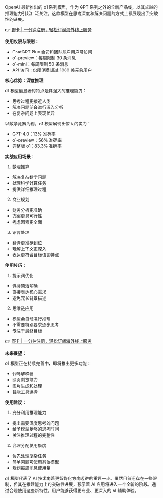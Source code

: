 OpenAI 最新推出的 o1 系列模型，作为 GPT 系列之外的全新产品线，以其卓越的推理能力引起广泛关注。这款模型在思考深度和解决问题的方式上都展现出了突破性的进展。

👉 [野卡 | 一分钟注册，轻松订阅海外线上服务](https://bit.ly/bewildcard)

**使用权限与限制：**

- ChatGPT Plus 会员和团队账户用户可访问
- o1-preview：每周限制 30 条消息
- o1-mini：每周限制 50 条消息
- API 访问：仅限消费超过 1000 美元的用户

**核心优势：深度推理**

o1 模型最显著的特点是其强大的推理能力：
- 思考过程更接近人类
- 解决问题前会进行深入分析
- 在复杂问题上表现优异

以数学竞赛为例，o1 模型展现出惊人的实力：
- GPT-4.0：13% 准确率
- o1-preview：56% 准确率
- 完整版 o1：83.3% 准确率

**实战应用场景：**

1. 数理推算
- 解决复杂数学问题
- 处理科学计算任务
- 提供详细推理过程

2. 商业规划
- 财务分析更准确
- 方案更具可行性
- 考虑因素更全面

3. 语言处理
- 翻译更准确到位
- 理解上下文更深入
- 表达更符合目标语言特点

**使用技巧：**

1. 提示词优化
- 保持简洁明确
- 直接表达核心需求
- 避免冗长背景描述

2. 思维链应用
- 模型会自动进行推理
- 不需要特别要求逐步思考
- 专注于最终目标

👉 [野卡 | 一分钟注册，轻松订阅海外线上服务](https://bit.ly/bewildcard)

**未来展望：**

o1 模型正在持续完善中，即将推出更多功能：
- 代码解释器
- 网页浏览能力
- 图片生成和处理
- 智能工具选择

**使用建议：**

1. 充分利用推理能力
- 提出需要深度思考的问题
- 给予模型足够的思考时间
- 关注推理过程的完整性

2. 合理分配使用额度
- 优先处理复杂任务
- 简单问题可使用其他模型
- 规划每周消息使用量

o1 模型代表了 AI 技术向着更智能化方向迈进的重要一步。虽然目前还存在一些限制，但其在推理能力上的突破性进展，预示着 AI 应用将进入一个全新的阶段。通过合理使用这些新特性，用户能够获得更专业、更深入的 AI 辅助体验。
